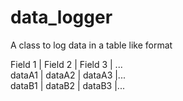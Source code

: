 # data_logger
A class to log data in a table like format

 Field 1 | Field 2 | Field 3 | ...                                  
 dataA1  | dataA2  | dataA3  |...                                   
 dataB1  | dataB2  | dataB3  |...  
 
